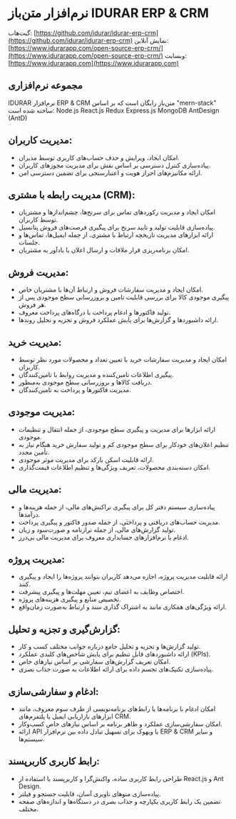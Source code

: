 # نرم‌افزار متن‌باز IDURAR ERP & CRM

گیت‌هاب: [https://github.com/idurar/idurar-erp-crm](https://github.com/idurar/idurar-erp-crm)
نمایش آنلاین: [https://www.idurarapp.com/open-source-erp-crm/](https://www.idurarapp.com/open-source-erp-crm/)
وبسایت: [https://www.idurarapp.com](https://www.idurarapp.com)

## مجموعه نرم‌افزاری

IDURAR نرم‌افزار ERP & CRM متن‌باز رایگان است که بر اساس "mern-stack" ساخته شده است: Node.js React.js Redux Express.js MongoDB AntDesign (AntD)

## مدیریت کاربران:

- امکان ایجاد، ویرایش و حذف حساب‌های کاربری توسط مدیران.
- پیاده‌سازی کنترل دسترسی بر اساس نقش برای مدیریت مجوزهای کاربران.
- ارائه مکانیزم‌های احراز هویت و اعتبارسنجی برای تضمین دسترسی امن.

## مدیریت رابطه با مشتری (CRM):

- امکان ایجاد و مدیریت رکوردهای تماس برای سرنخ‌ها، چشم‌اندازها و مشتریان توسط کاربران.
- پیاده‌سازی قابلیت تولید و تایید سرنخ برای پیگیری فرصت‌های فروش پتانسیل.
- ارائه ابزارهای مدیریت تاریخچه ارتباط با مشتری، از جمله ایمیل‌ها، تماس‌ها و جلسات.
- امکان برنامه‌ریزی قرار ملاقات و ارسال اعلان یا یادآور به مشتریان.

## مدیریت فروش:

- امکان ایجاد و مدیریت سفارشات فروش و ارتباط آن‌ها با مشتریان خاص.
- پیگیری موجودی کالا برای بررسی قابلیت تامین و بروزرسانی سطح موجودی پس از هر فروش.
- تولید فاکتورها و ادغام پرداخت با درگاه‌های پرداخت معروف.
- ارائه داشبوردها و گزارش‌ها برای پایش عملکرد فروش و تجزیه و تحلیل روند‌ها.

## مدیریت خرید:

- امکان ایجاد و مدیریت سفارشات خرید با تعیین تعداد و محصولات مورد نظر توسط کاربران.
- پیگیری اطلاعات تامین‌کننده و مدیریت روابط با تامین‌کنندگان.
- دریافت کالاها و بروزرسانی سطح موجودی به‌منظور.
- مدیریت فاکتورها و پرداخت به تامین‌کنندگان.

## مدیریت موجودی:

- ارائه ابزارها برای مدیریت و پیگیری سطح موجودی، از جمله انتقال و تنظیمات موجودی.
- تنظیم اعلان‌های خودکار برای سطح موجودی کم و تولید سفارش خرید هنگام نیاز به تأمین مجدد.
- ارائه قابلیت اسکن بارکد برای مدیریت موثر موجودی.
- امکان دسته‌بندی محصولات، تعریف ویژگی‌ها و تنظیم اطلاعات قیمت‌گذاری.

## مدیریت مالی:

- پیاده‌سازی سیستم دفتر کل برای پیگیری تراکنش‌های مالی، از جمله هزینه‌ها و درآمدها.
- مدیریت حساب‌های دریافتی و پرداختی، از جمله صدور فاکتور و پیگیری پرداخت.
- تولید گزارش‌های مالی، از جمله ترازنامه و صورت‌سود و زیان.
- ادغام با نرم‌افزارهای حسابداری معروف برای مدیریت مالی بی‌درز.

## مدیریت پروژه:

- ارائه قابلیت مدیریت پروژه، اجازه می‌دهد کاربران بتوانند پروژه‌ها را ایجاد و پیگیری کنند.
- اختصاص وظایف به اعضای تیم، تعیین مهلت‌ها و پیگیری پیشرفت.
- تخصیص منابع و پیگیری هزینه‌های پروژه.
- ارائه ویژگی‌های همکاری مانند به اشتراک گذاری سند و ارتباط به‌صورت زمان‌واقع.

## گزارش‌گیری و تجزیه و تحلیل:

- تولید گزارش‌ها و تجزیه و تحلیل جامع درباره جوانب مختلف کسب و کار.
- ارائه داشبوردهای قابل تنظیم برای پایش شاخص‌های کلیدی عملکرد (KPIs).
- امکان تعریف گزارش‌های سفارشی بر اساس نیازهای خاص.
- پیاده‌سازی تکنیک‌های تجسم داده برای ارائه اطلاعات به صورت جذاب بصری.

## ادغام و سفارشی‌سازی:

- امکان ادغام با برنامه‌ها یا رابط‌های برنامه‌نویسی از طرف سوم معروف، مانند ابزارهای بازاریابی ایمیل یا پلتفرم‌های CRM.
- امکان سفارشی‌سازی عملکرد و ظاهر برنامه بر اساس نیازهای خاص کسب‌وکار.
- ارائه API یا وبهوک برای تسهیل تبادل داده بین نرم‌افزار ERP & CRM و سایر سیستم‌ها.

## رابط کاربری کاربرپسند:

- طراحی رابط کاربری ساده، واکنش‌گرا و کاربرپسند با استفاده از React.js و Ant Design.
- پیاده‌سازی منوهای ناوبری آسان، قابلیت جستجو و فیلتر.
- تضمین یک رابط کاربری یکپارچه و جذاب بصری در دستگاه‌ها و اندازه‌های صفحه مختلف.